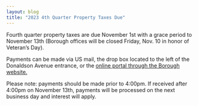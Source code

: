 ```yaml
---
layout: blog
title: "2023 4th Quarter Property Taxes Due"
---
```


Fourth quarter property taxes are due November 1st with a grace period to November 13th (Borough offices will be closed Friday, Nov. 10 in honor of Veteran’s Day).

Payments can be made via US mail, the drop box located to the left of the Donaldson Avenue entrance, or the [online portal through the Borough website.](https://www.cit-e.net/rutherford-nj/cn/TaxBill_Std/?tpid=15571)

Please note:  payments should be made prior to 4:00pm.  If received after 4:00pm on November 13th, payments will be processed on the next business day and interest will apply.
